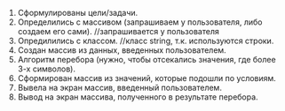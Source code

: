 1. Сформулированы цели/задачи.
2. Определились с массивом (запрашиваем у пользователя, либо создаем его сами). //запрашивается у пользователя
3. Опредилились с классом. //класс string, т.к. используются строки.
4. Создан массив из данных, введенных пользователем.
5. Алгоритм перебора (нужно, чтобы отсекались значения, где более 3-х символов).
6. Сформирован массив из значений, которые подошли по условиям.
7. Вывела на экран массив, введенный пользователем.
8. Вывод на экран массива, полученного в результате перебора. 